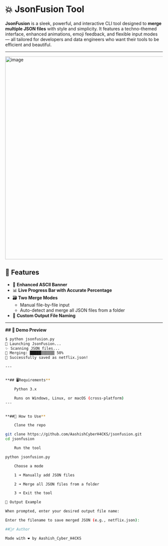 # 💥 JsonFusion Tool

**JsonFusion** is a sleek, powerful, and interactive CLI tool designed to **merge multiple JSON files** with style and simplicity. It features a techno-themed interface, enhanced animations, emoji feedback, and flexible input modes — all tailored for developers and data engineers who want their tools to be efficient and beautiful.

---
<img width="1333" height="649" alt="image" src="https://github.com/user-attachments/assets/55f4eb0f-7d8a-4ab5-a42a-c2f2ade06548" />


## 🔧 Features
- 💜 **Enhanced ASCII Banner**
- 📊 **Live Progress Bar with Accurate Percentage**  
- 🗃️ **Two Merge Modes**
  - Manual file-by-file input
  - Auto-detect and merge all JSON files from a folder
- 💾 **Custom Output File Naming**

---

**## 📸 Demo Preview**

```bash
$ python jsonfusion.py
💜 Launching JsonFusion...
✨ Scanning JSON files...
📂 Merging: █████▒▒▒▒▒▒ 50%
🎉 Successfully saved as netflix.json!

---


**## 🖥️Requirements**

    Python 3.x

    Runs on Windows, Linux, or macOS (cross-platform)
---


**##🚀 How to Use**

    Clone the repo

git clone https://github.com/AashishCyberH4CKS/jsonfusion.git
cd jsonfusion

    Run the tool

python jsonfusion.py

    Choose a mode

    1 ➜ Manually add JSON files

    2 ➜ Merge all JSON files from a folder

    3 ➜ Exit the tool

📂 Output Example

When prompted, enter your desired output file name:

Enter the filename to save merged JSON (e.g., netflix.json):

##🙋‍♂️ Author

Made with ❤️ by Aashish_Cyber_H4CKS
